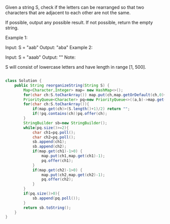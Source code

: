 Given a string S, check if the letters can be rearranged so that two characters that are adjacent to each other are not the same.

If possible, output any possible result.  If not possible, return the empty string.

Example 1:

Input: S = "aab"
Output: "aba"
Example 2:

Input: S = "aaab"
Output: ""
Note:

S will consist of lowercase letters and have length in range [1, 500].

```java

class Solution {
    public String reorganizeString(String S) {
        Map<Character,Integer> map= new HashMap<>();
        for(char ch:S.toCharArray()) map.put(ch,map.getOrDefault(ch,0)+1);
        PriorityQueue<Character> pq=new PriorityQueue<>((a,b)->map.get(a)==map.get(b)?map.get(a)-map.get(b):map.get(b)-map.get(a));
        for(char ch:S.toCharArray()){
            if(map.get(ch)>(S.length()+1)/2) return "";
            if(!pq.contains(ch))pq.offer(ch);
        }
        StringBuilder sb=new StringBuilder();
        while(pq.size()>=2){
            char ch1=pq.poll();
            char ch2=pq.poll();
            sb.append(ch1);
            sb.append(ch2);
            if(map.get(ch1)-1>0) {
                map.put(ch1,map.get(ch1)-1);
                pq.offer(ch1);
            }
            if(map.get(ch2)-1>0) {
                map.put(ch2,map.get(ch2)-1);
                pq.offer(ch2);
            }
        }
        if(pq.size()>0){
            sb.append(pq.poll());
        }
        return sb.toString();
    }
}
```
